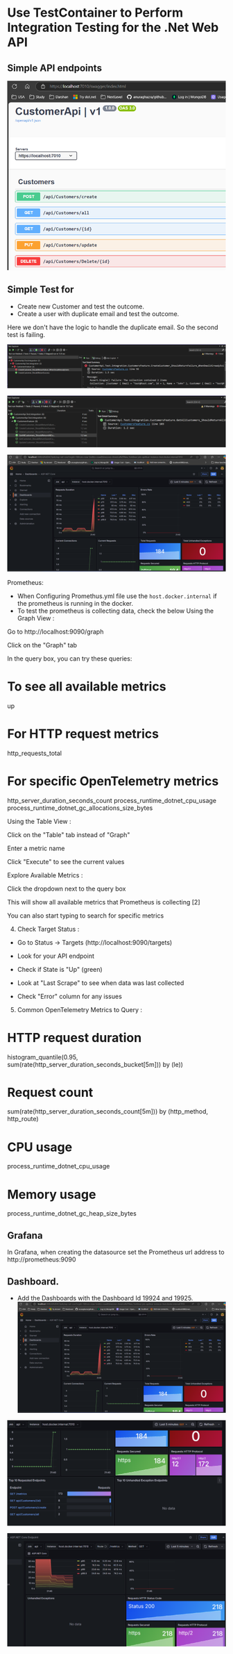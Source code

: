 # Use TestContainer to Perform Integration Testing for the .Net Web API

## Simple API endpoints
![alt text](image-2.png)

## Simple Test for
-  Create new Customer and test the outcome. 
-  Create a user with duplicate email and test the outcome.

Here we don't have the logic to handle the duplicate email. So the second test is failing.

![alt text](image.png)

![alt text](image-1.png)

![alt text](image-3.png)


Prometheus:
- When Configuring Promethus.yml file use the `host.docker.internal` if the prometheus is running in the docker.
- To test the prometheus is collecting data, check the below
Using the Graph View :

Go to http://localhost:9090/graph

Click on the "Graph" tab

In the query box, you can try these queries:
# To see all available metrics
up

# For HTTP request metrics
http_requests_total

# For specific OpenTelemetry metrics
http_server_duration_seconds_count
process_runtime_dotnet_cpu_usage
process_runtime_dotnet_gc_allocations_size_bytes

Using the Table View :

Click on the "Table" tab instead of "Graph"

Enter a metric name

Click "Execute" to see the current values

Explore Available Metrics :

Click the dropdown next to the query box

This will show all available metrics that Prometheus is collecting [2]

You can also start typing to search for specific metrics

4. Check Target Status :

- Go to Status → Targets (http://localhost:9090/targets)

- Look for your API endpoint

- Check if State is "Up" (green)

- Look at "Last Scrape" to see when data was last collected

- Check "Error" column for any issues

5. Common OpenTelemetry Metrics to Query :
# HTTP request duration
histogram_quantile(0.95, sum(rate(http_server_duration_seconds_bucket[5m])) by (le))

# Request count
sum(rate(http_server_duration_seconds_count[5m])) by (http_method, http_route)

# CPU usage
process_runtime_dotnet_cpu_usage

# Memory usage
process_runtime_dotnet_gc_heap_size_bytes

## Grafana
In Grafana, when creating the datasource set the Prometheus url address to  http://prometheus:9090

## Dashboard.
- Add the Dashboards with the Dashboard Id 19924 and 19925.
![alt text](image-4.png)

![alt text](image-5.png)

![alt text](image-6.png)




